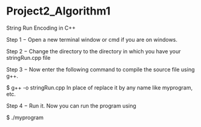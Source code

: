 # Project2_Algorithm1
String Run Encoding in C++

Step 1 − Open a new terminal window or cmd if you are on windows.

Step 2 − Change the directory to the directory in which you have your stringRun.cpp file

Step 3 − Now enter the following command to compile the source file using g++.

$ g++ -o stringRun.cpp In place of replace it by any name like myprogram, etc.

Step 4 − Run it. Now you can run the program using

$ ./myprogram
